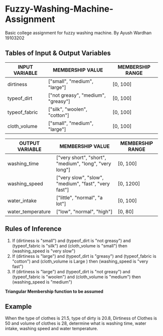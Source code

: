 # Fuzzy-Washing-Machine-Assignment
Basic college assignment for fuzzy washing machine.
By Ayush Wardhan 19103202

## Tables of Input & Output Variables

INPUT VARIABLE |  MEMBERSHIP VALUE |  MEMBERSHIP RANGE
---- | ---- | ----
dirtiness | ["small", "medium", "large"] | [0, 100]
typeof_dirt | ["not greasy", "medium", "greasy"] | [0, 100]
typeof_fabric | ["silk", "woolen", "cotton"] | [0, 100]
cloth_volume | ["small", "medium", "large"] | [0, 100]

OUTPUT VARIABLE |  MEMBERSHIP VALUE |  MEMBERSHIP RANGE
---- | ---- | ----
washing_time | ["very short", "short", "medium", "long", "very long"] | [0, 100]
washing_speed | ["very slow", "slow", "medium", "fast", "very fast"] | [0, 1200]
water_intake | ["little", "normal", "a lot"] | [0, 100]
water_temperature | ["low", "normal", "high"] | [0, 80]

## Rules of Inference

1. If (dirtiness is "small") and (typeof_dirt is "not greasy") and (typeof_fabric is "silk") and (cloth_volume is "small") then (washing_speed is "very slow")
2. If (dirtiness is "large") and (typeof_dirt is "greasy") and (typeof_fabric is "cotton") and (cloth_volume is Large ) then (washing_speed is "very fast")
3. If (dirtiness is "large") and (typeof_dirt is "not greasy") and (typeof_fabric is "woolen") and
(cloth_volume is "medium") then (washing_speed is "medium")

**Triangular Membership function to be assumed**

## Example

When the type of clothes is 21.5, type of dirty is 20.8, Dirtiness of Clothes is 50 and volume of clothes is 28, determine what is washing time, water intake, washing speed and water temperature.
